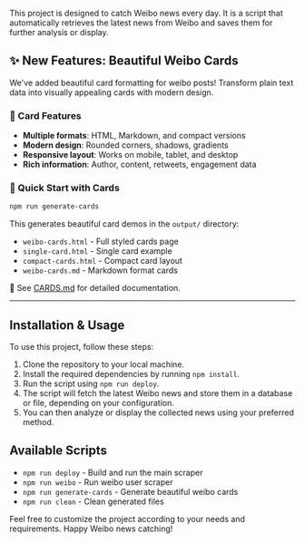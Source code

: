 This project is designed to catch Weibo news every day. It is a script that automatically retrieves the latest news from Weibo and saves them for further analysis or display. 

## ✨ New Features: Beautiful Weibo Cards

We've added beautiful card formatting for weibo posts! Transform plain text data into visually appealing cards with modern design.

### 🎨 Card Features
- **Multiple formats**: HTML, Markdown, and compact versions
- **Modern design**: Rounded corners, shadows, gradients
- **Responsive layout**: Works on mobile, tablet, and desktop
- **Rich information**: Author, content, retweets, engagement data

### 🚀 Quick Start with Cards
```bash
npm run generate-cards
```

This generates beautiful card demos in the `output/` directory:
- `weibo-cards.html` - Full styled cards page
- `single-card.html` - Single card example  
- `compact-cards.html` - Compact card layout
- `weibo-cards.md` - Markdown format cards

📖 See [CARDS.md](./CARDS.md) for detailed documentation.

---

## Installation & Usage

To use this project, follow these steps:

1. Clone the repository to your local machine.
2. Install the required dependencies by running `npm install`.
3. Run the script using `npm run deploy`.
4. The script will fetch the latest Weibo news and store them in a database or file, depending on your configuration.
5. You can then analyze or display the collected news using your preferred method.

## Available Scripts

- `npm run deploy` - Build and run the main scraper
- `npm run weibo` - Run weibo user scraper  
- `npm run generate-cards` - Generate beautiful weibo cards
- `npm run clean` - Clean generated files

Feel free to customize the project according to your needs and requirements. Happy Weibo news catching!
